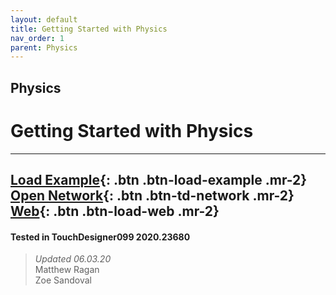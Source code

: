 ```yaml
---
layout: default
title: Getting Started with Physics
nav_order: 1
parent: Physics
---
```


## Physics
# Getting Started with Physics

*****

[Load Example](?actionable=1&action=load_tox&remotePath=https://github.com/mir-lab/touchdesigner-instancing-examples-code/raw/main/tox/009-physics/container_getting_started.tox){: .btn .btn-load-example .mr-2}
[Open Network](?actionable=1&action=open_floating_network){: .btn .btn-td-network .mr-2}
[Web](?actionable=1&action=open_in_browser){: .btn .btn-load-web .mr-2}
---

#### Tested in TouchDesigner099 2020.23680 
>*Updated 06.03.20*  
Matthew Ragan  
Zoe Sandoval   